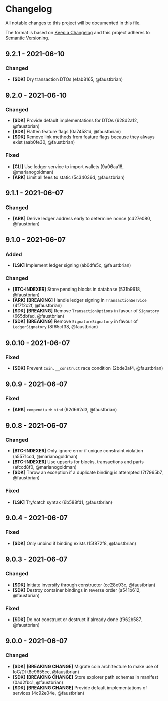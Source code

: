 # Changelog

All notable changes to this project will be documented in this file.

The format is based on [Keep a Changelog](http://keepachangelog.com/en/1.0.0/)
and this project adheres to [Semantic Versioning](http://semver.org/spec/v2.0.0.html).

## 9.2.1 - 2021-06-10

### Changed

- **[SDK]** Dry transaction DTOs (efab8165, @faustbrian)

## 9.2.0 - 2021-06-10

### Changed

- **[SDK]** Provide default implementations for DTOs (628d2a12, @faustbrian)
- **[SDK]** Flatten feature flags (0a74581d, @faustbrian)
- **[SDK]** Remove link methods from feature flags because they always exist (aab0fe30, @faustbrian)

### Fixed

- **[CLI]** Use ledger service to import wallets (9a06aa18, @marianogoldman)
- **[ARK]** Limit all fees to static (5c34036d, @faustbrian)

## 9.1.1 - 2021-06-07

### Changed

- **[ARK]** Derive ledger address early to determine nonce (cd27e080, @faustbrian)

## 9.1.0 - 2021-06-07

### Added

- **[LSK]** Implement ledger signing (ab0dfe5c, @faustbrian)

### Changed

- **[BTC-INDEXER]** Store pending blocks in database (531b9618, @faustbrian)
- **[ARK]** **[BREAKING]** Handle ledger signing in `TransactionService` (4f7f2c2f, @faustbrian)
- **[SDK]** **[BREAKING]** Remove `TransactionOptions` in favour of `Signatory` (665dbfad, @faustbrian)
- **[SDK]** **[BREAKING]** Remove `SignatureSignatory` in favour of `LedgerSignatory` (8f65cf38, @faustbrian)

## 9.0.10 - 2021-06-07

### Fixed

- **[SDK]** Prevent `Coin.__construct` race condition (2bde3af4, @faustbrian)

## 9.0.9 - 2021-06-07

### Fixed

- **[ARK]** `compendia` => `bind` (92d662d3, @faustbrian)

## 9.0.8 - 2021-06-07

### Changed

- **[BTC-INDEXER]** Only ignore error if unique constraint violation (a5571ccd, @marianogoldman)
- **[BTC-INDEXER]** Use upserts for blocks, transactions and parts (afccd8f0, @marianogoldman)
- **[SDK]** Throw an exception if a duplicate binding is attempted (7f7965b7, @faustbrian)

### Fixed

- **[LSK]** Try/catch syntax (6b588fd1, @faustbrian)

## 9.0.4 - 2021-06-07

### Fixed

- **[SDK]** Only unbind if binding exists (15f872f8, @faustbrian)

## 9.0.3 - 2021-06-07

### Changed

- **[SDK]** Initiate inversify through constructor (cc28e93c, @faustbrian)
- **[SDK]** Destroy container bindings in reverse order (a541b612, @faustbrian)

### Fixed

- **[SDK]** Do not construct or destruct if already done (f962b587, @faustbrian)

## 9.0.0 - 2021-06-07

### Changed

- **[SDK]** **[BREAKING CHANGE]** Migrate coin architecture to make use of IoC/DI (8e9655cc, @faustbrian)
- **[SDK]** **[BREAKING CHANGE]** Store explorer path schemas in manifest (0ad2fbc1, @faustbrian)
- **[SDK]** **[BREAKING CHANGE]** Provide default implementations of services (4c92e04e, @faustbrian)
